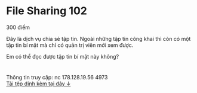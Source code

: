 # File Sharing 102

300 điểm

Đây là dịch vụ chia sẻ tập tin. Ngoài những tập tin công khai thì còn có một tập tin bí mật mà chỉ có quản trị viên mới xem được.

Em có thể đọc được tập tin bí mật này không?

#
Thông tin truy cập: nc 178.128.19.56 4973 <br>
[Tải tệp đính kèm tại đây ↓](./file_sharing-d142bfe82040003c45522fc157f52d9b.zip)
